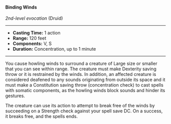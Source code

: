 #### Binding Winds
*2nd-level evocation* (Druid)
___
- **Casting Time:** 1 action
- **Range:** 120 feet
- **Components:** V, S
- **Duration:** Concentration, up to 1 minute
---
You cause howling winds to surround a creature of Large size or smaller that you can see within range. The creature must make Dexterity saving throw or it is restrained by the winds. In addition, an affected creature is considered deafened to any sounds originating from outside its space and it must make a Constitution saving throw (concentration check) to cast spells with somatic components, as the howling winds block sounds and hinder its gestures.

The creature can use its action to attempt to break free of the winds by succeeding on a Strength check against your spell save DC. On a success, it breaks free, and the spells ends.
